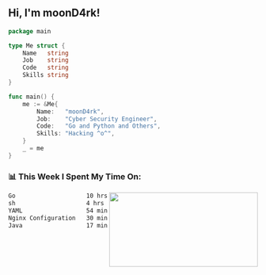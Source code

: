 <h2> Hi, I'm moonD4rk!</h2>

```go
package main

type Me struct {
	Name   string
	Job    string
	Code   string
	Skills string
}

func main() {
	me := &Me{
		Name:   "moonD4rk",
		Job:    "Cyber Security Engineer",
		Code:   "Go and Python and Others",
		Skills: "Hacking ^o^",
	}
	_ = me
}
```

<h3>📊 This Week I Spent My Time On:</h3>
<img align='right' src="https://github-readme-stats.vercel.app/api?username=moond4rk&show_icons=true&theme=radical", width="300" height="150">

<!--START_SECTION:waka-->

```txt
Go                    10 hrs 56 mins  ███████████████░░░░░░░░░░   60.59 %
sh                    4 hrs 51 mins   ██████▓░░░░░░░░░░░░░░░░░░   26.95 %
YAML                  54 mins         █▒░░░░░░░░░░░░░░░░░░░░░░░   05.06 %
Nginx Configuration   30 mins         ▓░░░░░░░░░░░░░░░░░░░░░░░░   02.81 %
Java                  17 mins         ▒░░░░░░░░░░░░░░░░░░░░░░░░   01.60 %
```

<!--END_SECTION:waka-->


